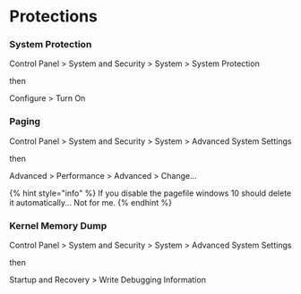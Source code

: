 # Protections

### System Protection

Control Panel > System and Security > System > System Protection

then

Configure > Turn On

### Paging

Control Panel > System and Security > System > Advanced System Settings

then

Advanced > Performance > Advanced > Change...

{% hint style="info" %}
If you disable the pagefile windows 10 should delete it automatically... Not for me.
{% endhint %}

### Kernel Memory Dump

Control Panel > System and Security > System > Advanced System Settings

then

Startup and Recovery > Write Debugging Information

